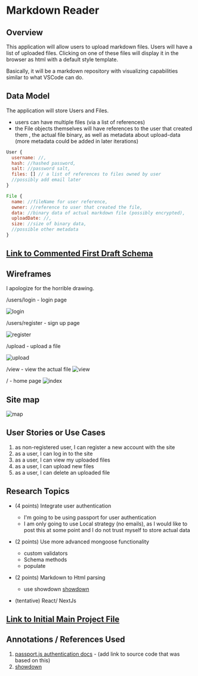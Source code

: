 # Markdown Reader

## Overview

This application will allow users to upload markdown files. Users will have 
a list of uploaded files. Clicking on one of these files will display it in the browser as html with a default style template. 

Basically, it will be a markdown repository with visualizing capabilities similar to what VSCode can do.

## Data Model
The application will store Users and Files.

* users can have multiple files (via a list of references)
* the File objects themselves will have references to the user that created them
, the actual file binary, as well as metadata about upload-data (more metadata could be added in later iterations)

```javascript
User {
  username: //,
  hash: //hashed password,
  salt: //password salt,
  files: [] // a list of references to files owned by user
  //possibly add email later
}

File {
  name: //fileName for user reference,
  owner: //reference to user that created the file,
  data: //binary data of actual markdown file (possibly encrypted),
  uploadDate: //,
  size: //size of binary data,
  //possible other metadata
}
```

## [Link to Commented First Draft Schema](db.mjs)

## Wireframes

I apologize for the horrible drawing.

/users/login - login page

![login](documentation/login.jpeg)

/users/register - sign up page

![register](documentation/register.jpeg)

/upload - upload a file

![upload](documentation/upload.jpeg)

/view - view the actual file
![view](documentation/view.jpeg)

/ - home page
![index](documentation/index.jpeg)

## Site map

![map](documentation/map.jpeg)

## User Stories or Use Cases

1. as non-registered user, I can register a new account with the site
2. as a user, I can log in to the site
3. as a user, I can view my uploaded files
4. as a user, I can upload new files
5. as a user, I can delete an uploaded file

## Research Topics

* (4 points) Integrate user authentication
    * I'm going to be using passport for user authentication
    * I am only going to use Local strategy (no emails), as I would like to post this at some point and I do not trust myself to store actual data

* (2 points) Use more advanced mongoose functionality 
    * custom validators
    * Schema methods
    * populate
* (2 points) Markdown to Html parsing
    * use showdown [showdown](https://github.com/showdownjs/showdown)
* (tentative) React/ NextJs

## [Link to Initial Main Project File](app.mjs)

## Annotations / References Used
1. [passport.js authentication docs](http://passportjs.org/docs) - (add link to source code that was based on this)
2. [showdown](https://github.com/showdownjs/showdown)
